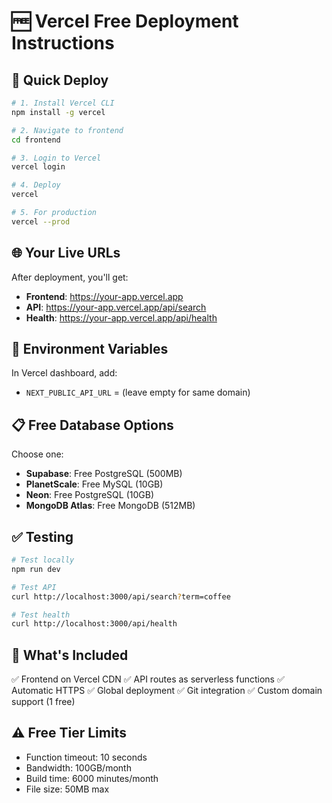 # 🆓 Vercel Free Deployment Instructions

## 🚀 Quick Deploy

```bash
# 1. Install Vercel CLI
npm install -g vercel

# 2. Navigate to frontend
cd frontend

# 3. Login to Vercel
vercel login

# 4. Deploy
vercel

# 5. For production
vercel --prod
```

## 🌐 Your Live URLs

After deployment, you'll get:
- **Frontend**: https://your-app.vercel.app
- **API**: https://your-app.vercel.app/api/search
- **Health**: https://your-app.vercel.app/api/health

## 🔧 Environment Variables

In Vercel dashboard, add:
- `NEXT_PUBLIC_API_URL` = (leave empty for same domain)

## 📋 Free Database Options

Choose one:
- **Supabase**: Free PostgreSQL (500MB)
- **PlanetScale**: Free MySQL (10GB)  
- **Neon**: Free PostgreSQL (10GB)
- **MongoDB Atlas**: Free MongoDB (512MB)

## ✅ Testing

```bash
# Test locally
npm run dev

# Test API
curl http://localhost:3000/api/search?term=coffee

# Test health
curl http://localhost:3000/api/health
```

## 🎯 What's Included

✅ Frontend on Vercel CDN
✅ API routes as serverless functions
✅ Automatic HTTPS
✅ Global deployment
✅ Git integration
✅ Custom domain support (1 free)

## ⚠️ Free Tier Limits

- Function timeout: 10 seconds
- Bandwidth: 100GB/month  
- Build time: 6000 minutes/month
- File size: 50MB max
